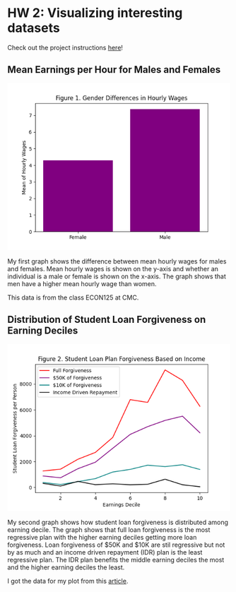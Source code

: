 # HW 2: Visualizing interesting datasets
Check out the project instructions [here](https://github.com/mikeizbicki/cmc-csci040/tree/2021fall/hw_02)!
## Mean Earnings per Hour for Males and Females

![Figure 1](Figure_1.png)

My first graph shows the difference between mean hourly wages for males and females. Mean hourly wages is shown on the y-axis and whether an individual is a male or female is shown on the x-axis. The graph shows that men have a higher mean hourly wage than women.

This data is from the class ECON125 at CMC. 

## Distribution of Student Loan Forgiveness on Earning Deciles 

![Figure 2](Figure_2.png)

My second graph shows how student loan forgiveness is distributed among earning decile. The graph shows that full loan forgiveness is the most regressive plan with the higher earning deciles getting more loan forgiveness. Loan forgiveness of $50K and $10K are stil regressive but not by as much and an income driven repayment (IDR) plan is the least regressive plan. The IDR plan benefits the middle earning deciles the most and the higher earning deciles the least. 

I got the data for my plot from this [article](https://www.nber.org/system/files/working_papers/w28175/w28175.pdf).

